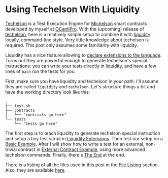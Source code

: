 # Using Techelson With Liquidity

[Techelson] is a Test Execution Engine for [Michelson] smart contracts developed by myself at
[OCamlPro]. With the (upcoming) release of [techelson], here is a relatively simple setup to
combine it with [liquidity] locally, command-line style. Very little knowledge about techelson
is required. This post only assumes some familiarity with liquidity.

Liquidity has a nice feature allowing to [declare extensions to the language]. Turns out they are
powerful enough to generate techelson's special instructions: you can write your tests directly in
liquidity, and have a few lines of `bash` run the tests for you.

First, make sure you have liquidity and techelson in your path. I'll assume they are called
`liquidity` and `techelson`. Let's structure things a bit and have the working directory look like
this:

```
.
├── test.sh
├── contracts
│   └── "contracts go here"
└── tests
    └── "tests go here"
```

The first step is to teach liquidity to generate techelson special instruction and setup a tiny
test script in [Liquidity Extensions]. Then test our setup on a [Basic Example]. After I will show
how to write a test for an external, non-trivial contract in [External Contract Example], using
more advanced techelson commands. Finally, there's [The End] at the end.

There is a listing of all the files used in this post in the [File Listing] section. Also, they are
available [here][demo dir].

[Techelson]: https://github.com/OCamlPro/techelson (Techelson's github repository)
[Michelson]: https://tezos.gitlab.io/master/whitedoc/michelson.html (Michelson's documentation)
[liquidity]: http://www.liquidity-lang.org/ (Liquidity's official page)
[OCamlPro]: https://www.ocamlpro.com/ (OCamlPro's official page)
[declare extensions to the language]: http://www.liquidity-lang.org/doc/reference/liquidity.html#extended-primitives (Liquidity's extensions)
[demo dir]: https://github.com/AdrienChampion/AdrienChampion.github.io/tree/master/blog/tezos/techelson/with_liquidity/rsc (All files used in this post)

[Liquidity Extensions]: extensions.md (Liquidity extension section)
[Basic Example]: basic.md (Basic example section)
[External Contract Example]: external.md (External contract example section)
[The End]: end.md (The end section)
[File Listing]: listing.md (File Listing section)
